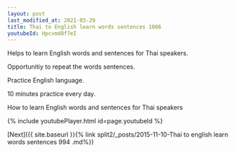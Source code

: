 ```yaml
---
layout: post
last_modified_at: 2021-03-29
title: Thai to English learn words sentences 1006 
youtubeId: Hpcvmd8f7eI
---
```

 
 
Helps to learn English words and sentences for Thai speakers.

Opportunitiy to repeat the words sentences. 

Practice English language. 
 
10 minutes practice every day. 
 
How to learn English words and sentences for Thai speakers 
 
{% include youtubePlayer.html id=page.youtubeId %}
 
 
[Next]({{ site.baseurl }}{% link  split2/_posts/2015-11-10-Thai to english learn words sentences 994 .md%})
 
